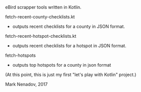 eBird scrapper tools written in Kotlin. 

fetch-recent-county-checklists.kt
* outputs recent checklists for a county in JSON format.

fetch-recent-hotspot-checklists.kt
* outputs recent checklists for a hotspot in JSON format.

fetch-hotspots
* outputs top hotspots for a county in json format

(At this point, this is just my first "let's play with Kotlin" project.)

Mark Nenadov, 2017
